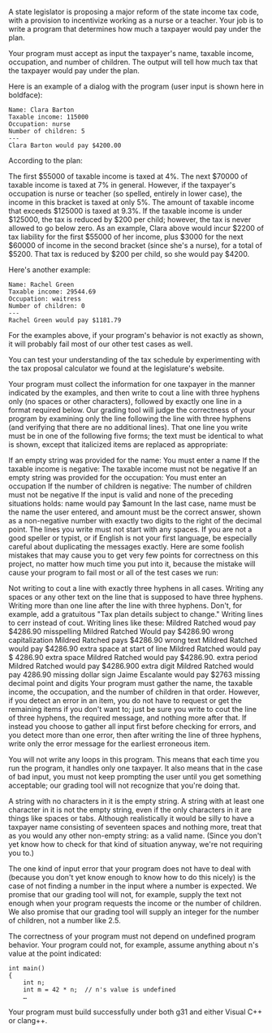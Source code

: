 A state legislator is proposing a major reform of the state income tax code, with a provision to incentivize working as a nurse or a teacher. Your job is to write a program that determines how much a taxpayer would pay under the plan.

Your program must accept as input the taxpayer's name, taxable income, occupation, and number of children. The output will tell how much tax that the taxpayer would pay under the plan.

Here is an example of a dialog with the program (user input is shown here in boldface):

	Name: Clara Barton
	Taxable income: 115000
	Occupation: nurse
	Number of children: 5
	---
	Clara Barton would pay $4200.00
According to the plan:

The first $55000 of taxable income is taxed at 4%.
The next $70000 of taxable income is taxed at 7% in general. However, if the taxpayer's occupation is nurse or teacher (so spelled, entirely in lower case), the income in this bracket is taxed at only 5%.
The amount of taxable income that exceeds $125000 is taxed at 9.3%.
If the taxable income is under $125000, the tax is reduced by $200 per child; however, the tax is never allowed to go below zero.
As an example, Clara above would incur $2200 of tax liability for the first $55000 of her income, plus $3000 for the next $60000 of income in the second bracket (since she's a nurse), for a total of $5200. That tax is reduced by $200 per child, so she would pay $4200.

Here's another example:

	Name: Rachel Green
	Taxable income: 29544.69
	Occupation: waitress
	Number of children: 0
	---
	Rachel Green would pay $1181.79
For the examples above, if your program's behavior is not exactly as shown, it will probably fail most of our other test cases as well.

You can test your understanding of the tax schedule by experimenting with the tax proposal calculator we found at the legislature's website.

Your program must collect the information for one taxpayer in the manner indicated by the examples, and then write to cout a line with three hyphens only (no spaces or other characters), followed by exactly one line in a format required below. Our grading tool will judge the correctness of your program by examining only the line following the line with three hyphens (and verifying that there are no additional lines). That one line you write must be in one of the following five forms; the text must be identical to what is shown, except that italicized items are replaced as appropriate:

If an empty string was provided for the name:
   You must enter a name
If the taxable income is negative:
   The taxable income must not be negative
If an empty string was provided for the occupation:
   You must enter an occupation
If the number of children is negative:
   The number of children must not be negative
If the input is valid and none of the preceding situations holds:
   name would pay $amount
In the last case, name must be the name the user entered, and amount must be the correct answer, shown as a non-negative number with exactly two digits to the right of the decimal point. The lines you write must not start with any spaces. If you are not a good speller or typist, or if English is not your first language, be especially careful about duplicating the messages exactly. Here are some foolish mistakes that may cause you to get very few points for correctness on this project, no matter how much time you put into it, because the mistake will cause your program to fail most or all of the test cases we run:

Not writing to cout a line with exactly three hyphens in all cases.
Writing any spaces or any other text on the line that is supposed to have three hyphens.
Writing more than one line after the line with three hyphens. Don't, for example, add a gratuitous "Tax plan details subject to change."
Writing lines to cerr instead of cout.
Writing lines like these:
	Mildred Ratched woud pay $4286.90   misspelling
	Mildred Ratched Would pay $4286.90  wrong capitalization
	Mildred Ratched pays $4286.90       wrong text
	 Mildred Ratched would pay $4286.90 extra space at start of line
	Mildred Ratched would pay $ 4286.90 extra space
	Mildred Ratched would pay $4286.90. extra period
	Mildred Ratched would pay $4286.900 extra digit
	Mildred Ratched would pay 4286.90   missing dollar sign
	Jaime Escalante would pay $2763     missing decimal point and digits
Your program must gather the name, the taxable income, the occupation, and the number of children in that order. However, if you detect an error in an item, you do not have to request or get the remaining items if you don't want to; just be sure you write to cout the line of three hyphens, the required message, and nothing more after that. If instead you choose to gather all input first before checking for errors, and you detect more than one error, then after writing the line of three hyphens, write only the error message for the earliest erroneous item.

You will not write any loops in this program. This means that each time you run the program, it handles only one taxpayer. It also means that in the case of bad input, you must not keep prompting the user until you get something acceptable; our grading tool will not recognize that you're doing that.

A string with no characters in it is the empty string. A string with at least one character in it is not the empty string, even if the only characters in it are things like spaces or tabs. Although realistically it would be silly to have a taxpayer name consisting of seventeen spaces and nothing more, treat that as you would any other non-empty string: as a valid name. (Since you don't yet know how to check for that kind of situation anyway, we're not requiring you to.)

The one kind of input error that your program does not have to deal with (because you don't yet know enough to know how to do this nicely) is the case of not finding a number in the input where a number is expected. We promise that our grading tool will not, for example, supply the text not enough when your program requests the income or the number of children. We also promise that our grading tool will supply an integer for the number of children, not a number like 2.5.

The correctness of your program must not depend on undefined program behavior. Your program could not, for example, assume anything about n's value at the point indicated:

	int main()
	{
	    int n;
	    int m = 42 * n;  // n's value is undefined
	    …
Your program must build successfully under both g31 and either Visual C++ or clang++.
